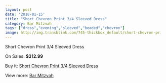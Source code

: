 ```yaml
---
layout: post
date: '2018-01-15'
title: "Short Chevron Print 3/4 Sleeved Dress"
category: Bar Mitzvah
tags: ["dress","evening","sleeved","beaded","chevron"]
image: http://img.transblink.com/745-thickbox_default/short-chevron-print-3-4-sleeved-dress.jpg
---
```

Short Chevron Print 3/4 Sleeved Dress

On Sales: **$312.99**
<a href="https://www.transblink.com/en/bar-mitzvah/210-short-chevron-print-3-4-sleeved-dress.html"><amp-img layout="responsive" width="600" height="600" src="//img.transblink.com/745-thickbox_default/short-chevron-print-3-4-sleeved-dress.jpg" alt="Short Chevron Print 3/4 Sleeved Dress 0" /></a>
<a href="https://www.transblink.com/en/bar-mitzvah/210-short-chevron-print-3-4-sleeved-dress.html"><amp-img layout="responsive" width="600" height="600" src="//img.transblink.com/747-thickbox_default/short-chevron-print-3-4-sleeved-dress.jpg" alt="Short Chevron Print 3/4 Sleeved Dress 1" /></a>
<a href="https://www.transblink.com/en/bar-mitzvah/210-short-chevron-print-3-4-sleeved-dress.html"><amp-img layout="responsive" width="600" height="600" src="//img.transblink.com/746-thickbox_default/short-chevron-print-3-4-sleeved-dress.jpg" alt="Short Chevron Print 3/4 Sleeved Dress 2" /></a>

Buy it: [Short Chevron Print 3/4 Sleeved Dress](https://www.transblink.com/en/bar-mitzvah/210-short-chevron-print-3-4-sleeved-dress.html "Short Chevron Print 3/4 Sleeved Dress")

View more: [Bar Mitzvah](https://www.transblink.com/en/2-bar-mitzvah "Bar Mitzvah")